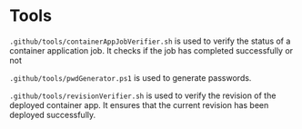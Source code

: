 # Tools

`.github/tools/containerAppJobVerifier.sh` is used to verify the status of a container application job. It checks if the job has completed successfully or not

`.github/tools/pwdGenerator.ps1` is used to generate passwords.

`.github/tools/revisionVerifier.sh` is used to verify the revision of the deployed container app. It ensures that the current revision has been deployed successfully.
